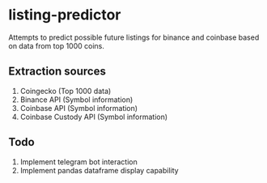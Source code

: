 # listing-predictor
Attempts to predict possible future listings for binance and coinbase based on data from top 1000 coins.

## Extraction sources
1. Coingecko (Top 1000 data)
2. Binance API (Symbol information)
3. Coinbase API (Symbol information)
4. Coinbase Custody API (Symbol information)

## Todo
1. Implement telegram bot interaction
2. Implement pandas dataframe display capability
